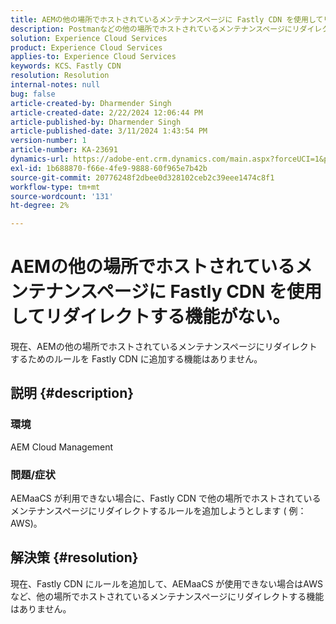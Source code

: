 ```yaml
---
title: AEMの他の場所でホストされているメンテナンスページに Fastly CDN を使用してリダイレクトする機能がない。
description: Postmanなどの他の場所でホストされているメンテナンスページにリダイレクトするために Fastly CDN でルールを追加する方法に関する問題の詳細を説明します。
solution: Experience Cloud Services
product: Experience Cloud Services
applies-to: Experience Cloud Services
keywords: KCS、Fastly CDN
resolution: Resolution
internal-notes: null
bug: false
article-created-by: Dharmender Singh
article-created-date: 2/22/2024 12:06:44 PM
article-published-by: Dharmender Singh
article-published-date: 3/11/2024 1:43:54 PM
version-number: 1
article-number: KA-23691
dynamics-url: https://adobe-ent.crm.dynamics.com/main.aspx?forceUCI=1&pagetype=entityrecord&etn=knowledgearticle&id=fb5e04d3-7ad1-ee11-9079-6045bd0061cb
exl-id: 1b688870-f66e-4fe9-9888-60f965e7b42b
source-git-commit: 20776248f2dbee0d328102ceb2c39eee1474c8f1
workflow-type: tm+mt
source-wordcount: '131'
ht-degree: 2%

---
```


# AEMの他の場所でホストされているメンテナンスページに Fastly CDN を使用してリダイレクトする機能がない。


現在、AEMの他の場所でホストされているメンテナンスページにリダイレクトするためのルールを Fastly CDN に追加する機能はありません。

## 説明 {#description}


### 環境

AEM Cloud Management

### 問題/症状

AEMaaCS が利用できない場合に、Fastly CDN で他の場所でホストされているメンテナンスページにリダイレクトするルールを追加しようとします ( 例：AWS)。


## 解決策 {#resolution}


現在、Fastly CDN にルールを追加して、AEMaaCS が使用できない場合はAWSなど、他の場所でホストされているメンテナンスページにリダイレクトする機能はありません。
